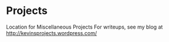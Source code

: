 Projects
========

Location for Miscellaneous Projects
For writeups, see my blog at http://kevinsprojects.wordpress.com/
